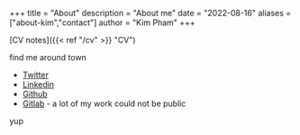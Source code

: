 +++
title = "About"
description = "About me"
date = "2022-08-16"
aliases = ["about-kim","contact"]
author = "Kim Pham"
+++


[CV notes]({{< ref "/cv" >}} "CV")

find me around town

* [Twitter](https://twitter.com/tolloid)
* [Linkedin](https://www.linkedin.com/in/kim-pham-a9ba8030/)
* [Github](https://github.com/kimpham54)
* [Gitlab](https://gitlab.gwdg.de/kpham) - a lot of my work could not be public

yup